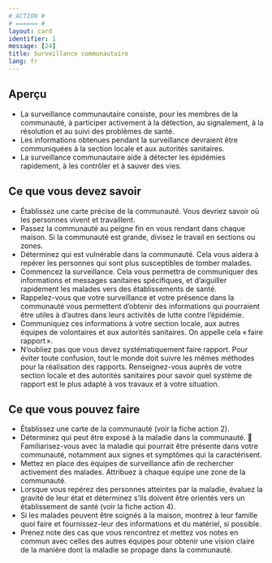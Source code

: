 ```yaml
---
# ACTION #
# ====== #
layout: card
identifier: 1
message: [24]
title: Surveillance communautaire
lang: fr
---
```


## Aperçu

- La surveillance communautaire consiste, pour les membres de la communauté, à participer activement à la détection, au signalement, à la résolution et au suivi des problèmes de santé.
- Les informations obtenues pendant la surveillance devraient être communiquées à la section locale et aux autorités sanitaires.
- La surveillance communautaire aide à détecter les épidémies rapidement, à les contrôler et à sauver des vies.

## Ce que vous devez savoir

- Établissez une carte précise de la communauté. Vous devriez savoir où les personnes vivent et travaillent.
- Passez la communauté au peigne fin en vous rendant dans chaque maison. Si la communauté est grande, divisez le travail en sections ou zones.
- Déterminez qui est vulnérable dans la communauté. Cela vous aidera à repérer les personnes qui sont plus susceptibles de tomber malades.
- Commencez la surveillance. Cela vous permettra de communiquer des informations et messages sanitaires spécifiques, et d’aiguiller rapidement les malades vers des établissements de santé.
- Rappelez-vous que votre surveillance et votre présence dans la communauté vous permettent d’obtenir des informations qui pourraient être utiles à d’autres dans leurs activités de lutte contre l’épidémie.
- Communiquez ces informations à votre section locale, aux autres équipes de volontaires et aux autorités sanitaires. On appelle cela « faire rapport ».
- N’oubliez pas que vous devez systématiquement faire rapport. Pour éviter toute confusion, tout le monde doit suivre les mêmes méthodes pour la réalisation des rapports. Renseignez-vous auprès de votre section locale et des autorités sanitaires pour savoir quel système de rapport est le plus adapté à vos travaux et à votre situation.


## Ce que vous pouvez faire

- Établissez une carte de la communauté (voir la fiche action 2<a class="crosslink" href="{% render_depth %}{% render_link action|2 %}"><i class="fas fa-external-link-alt" aria-hidden="true"></i></a>).
-	Déterminez qui peut être exposé à la maladie dans la communauté.
	Familiarisez-vous avec la maladie qui pourrait être présente dans votre communauté, notamment aux signes et symptômes qui la caractérisent.
-	Mettez en place des équipes de surveillance afin de rechercher activement des malades. Attribuez à chaque équipe une zone de la communauté.
- Lorsque vous repérez des personnes atteintes par la maladie, évaluez la gravité de leur état et déterminez s’ils doivent être orientés vers un établissement de santé (voir la fiche action 4<a class="crosslink" href="{% render_depth %}{% render_link action|4 %}"><i class="fas fa-external-link-alt" aria-hidden="true"></i></a>).
- Si les malades peuvent être soignés à la maison, montrez à leur famille quoi faire et fournissez-leur des informations et du matériel, si possible.
- Prenez note des cas que vous rencontrez et mettez vos notes en commun avec celles des autres équipes pour obtenir une vision claire de la manière dont la maladie se propage dans la communauté.

